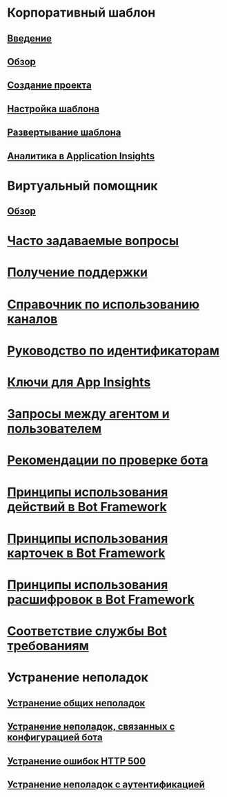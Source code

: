# Корпоративный шаблон
## [Введение](../v4sdk/bot-builder-enterprise-template-overview.md)
## [Обзор](../v4sdk/bot-builder-enterprise-template-overview-detail.md)
## [Создание проекта](../v4sdk/bot-builder-enterprise-template-create-project.md)
## [Настройка шаблона](../v4sdk/bot-builder-enterprise-template-customize.md)
## [Развертывание шаблона](../v4sdk/bot-builder-enterprise-template-deployment.md)
## [Аналитика в Application Insights](../v4sdk/bot-builder-enterprise-template-powerbi.md)
# Виртуальный помощник 
## [Обзор](../v4sdk/bot-builder-virtual-assistant-introduction.md)
# [Часто задаваемые вопросы](../bot-service-resources-bot-framework-faq.md)
# [Получение поддержки](../bot-service-resources-links-help.md)
# [Справочник по использованию каналов](../bot-service-channels-reference.md)
# [Руководство по идентификаторам](../bot-service-resources-identifiers-guide.md)
# [Ключи для App Insights](../bot-service-resources-app-insights-keys.md)
# [Запросы между агентом и пользователем](../bot-service-resources-user-agent.md)
# [Рекомендации по проверке бота](../bot-service-review-guidelines.md)
# [Принципы использования действий в Bot Framework](https://aka.ms/botSpecs-activitySchema)
# [Принципы использования карточек в Bot Framework](https://aka.ms/botSpecs-cardSchema)
# [Принципы использования расшифровок в Bot Framework](https://aka.ms/botSpecs-transcripts)
# [Соответствие службы Bot требованиям](../v4sdk/bot-service-compliance.md)
# Устранение неполадок
## [Устранение общих неполадок](../bot-service-troubleshoot-general-problems.md)
## [Устранение неполадок, связанных с конфигурацией бота](../bot-service-troubleshoot-bot-configuration.md)
## [Устранение ошибок HTTP 500](../bot-service-troubleshoot-500-errors.md)
## [Устранение неполадок с аутентификацией](../bot-service-troubleshoot-authentication-problems.md)
